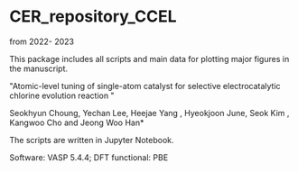 # CER_repository_CCEL
from 2022- 2023


This package includes all scripts and main data for plotting major figures in the manuscript.

"Atomic-level tuning of single-atom catalyst for selective electrocatalytic chlorine evolution reaction "

Seokhyun Choung, Yechan Lee, Heejae Yang , Hyeokjoon June, Seok Kim , Kangwoo Cho  and Jeong Woo Han*  

The scripts are written in Jupyter Notebook.

Software: VASP 5.4.4; DFT functional: PBE


